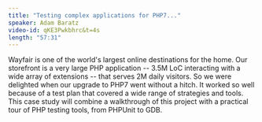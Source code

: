 ```yaml
---
title: "Testing complex applications for PHP7..."
speaker: Adam Baratz
video-id: qKE3Pwkbhrc&t=4s
length: "57:31"
---
```

Wayfair is one of the world's largest online destinations for the home. Our storefront is a very large PHP application -- 3.5M LoC interacting with a wide array of extensions -- that serves 2M daily visitors. So we were delighted when our upgrade to PHP7 went without a hitch. It worked so well because of a test plan that covered a wide range of strategies and tools. This case study will combine a walkthrough of this project with a practical tour of PHP testing tools, from PHPUnit to GDB. 
